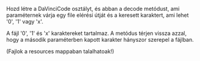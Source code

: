 Hozd létre a DaVinciCode osztályt, és abban a decode metódust, 
ami paraméternek várja egy file elérési útját és a keresett karaktert, ami lehet '0', '1' vagy 'x'.

A fájl '0', '1' és 'x' karaktereket tartalmaz. 
A metódus térjen vissza azzal, hogy a második paraméterben kapott karakter hányszor szerepel a fájlban.

(Fajlok a resources mappaban talalhatoak!)